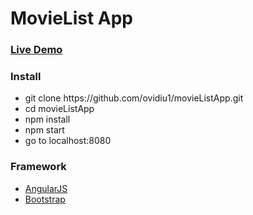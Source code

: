 <h1>MovieList App</h1>
<h3><a href="https://movie-list-app1.herokuapp.com"> Live Demo</a></h3>
<h3>Install</h3>
<ul>
    <li>git clone https://github.com/ovidiu1/movieListApp.git</li>
    <li> cd movieListApp  </li>
    <li> npm install </li>
    <li> npm start </li>
    <li> go to localhost:8080 </li>
</ul>
<h3>Framework</h3>
<ul>
 <li> <a href="https://angularjs.org/">AngularJS</a></li>
 <li> <a href="https://getbootstrap.com/">Bootstrap</li>
</ul>
